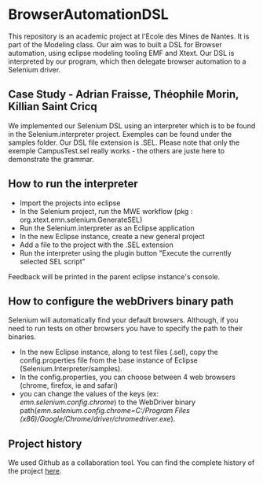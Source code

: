 # BrowserAutomationDSL

This repository is an academic project at l'Ecole des Mines de Nantes. It is part of the Modeling class.
Our aim was to built a DSL for Browser automation, using eclipse modeling tooling EMF and Xtext.
Our DSL is interpreted by our program, which then delegate browser automation to a Selenium driver.

## Case Study - Adrian Fraisse, Théophile Morin, Killian Saint Cricq

We implemented our Selenium DSL using an interpreter which is to be found in the Selenium.interpreter project.
Exemples can be found under the samples folder. Our DSL file extension is .SEL. Please note that only the exemple CampusTest.sel really works - the others are juste here to demonstrate the grammar.

## How to run the interpreter

- Import the projects into eclipse
- In the Selenium project, run the MWE workflow (pkg : org.xtext.emn.selenium.GenerateSEL)
- Run the Selenium.interpreter as an Eclipse application
- In the new Eclipse instance, create a new general project
- Add a file to the project with the .SEL extension
- Run the interpreter using the plugin button "Execute the currently selected SEL script"

Feedback will be printed in the parent eclipse instance's console.

## How to configure the webDrivers binary path

Selenium will automatically find your default browsers. Although, if you need to run tests on other browsers you have to specify the path to their binaries.

- In the new Eclipse instance, along to test files (.sel), copy the config.properties file from the base instance of Eclipse (Selenium.Interpreter/samples).
- In the config.properties, you can choose between 4 web browsers (chrome, firefox, ie and safari)
- you can change the values of the keys (ex: *emn.selenium.config.chrome*) to the WebDriver binary path(*emn.selenium.config.chrome=C:/Program Files (x86)/Google/Chrome/driver/chromedriver.exe*).

## Project history

We used Github as a collaboration tool. You can find the complete history of the project [here](org.xtext.emn.selenium.GenerateSEL).
